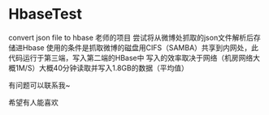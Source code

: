 # HbaseTest
convert json file to hbase
老师的项目
尝试将从微博处抓取的json文件解析后存储进Hbase
使用的条件是抓取微博的磁盘用CIFS（SAMBA）共享到内网处，此代码运行于第三端，写入第二端的HBase中
写入的效率取决于网络（机房网络大概1M/S）大概40分钟读取并写入1.8GB的数据（平均值）


有问题可以联系我~

希望有人能喜欢
